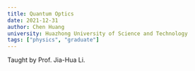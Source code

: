 ```yaml
---
title: Quantum Optics
date: 2021-12-31
author: Chen Huang
university: Huazhong University of Science and Technology
tags: ["physics", "graduate"]
---
```


Taught by Prof. Jia-Hua Li.
